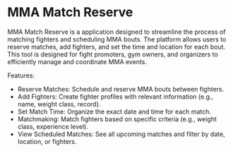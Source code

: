 # MMA Match Reserve
MMA Match Reserve is a application designed to streamline the process of matching fighters and scheduling MMA bouts. The platform allows users to reserve matches, add fighters, and set the time and location for each bout. This tool is designed for fight promoters, gym owners, and organizers to efficiently manage and coordinate MMA events.

Features:
- Reserve Matches: Schedule and reserve MMA bouts between fighters.
- Add Fighters: Create fighter profiles with relevant information (e.g., name, weight class, record).
- Set Match Time: Organize the exact date and time for each match.
- Matchmaking: Match fighters based on specific criteria (e.g., weight class, experience level).
- View Scheduled Matches: See all upcoming matches and filter by date, location, or fighters.
